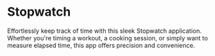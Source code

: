 # Stopwatch
Effortlessly keep track of time with this sleek Stopwatch application. 
Whether you're timing a workout, a cooking session, or simply want to measure elapsed time, this app offers precision and convenience.

